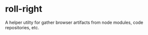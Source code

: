 # roll-right
 A helper utilty for gather browser artifacts from node modules, code repositories, etc.
